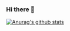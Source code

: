 ### Hi there 👋
[![Anurag's github stats](https://github-readme-stats.vercel.app/api?GreavesJim=anuraghazra)](https://github.com/anuraghazra/github-readme-stats)

<!--Grea
**GreavesJim/GreavesJim** is a ✨ _special_ ✨ repository because its `README.md` (this file) appears on your GitHub profile.

Here are some ideas to get you started:

- 🔭 I’m currently working on ...
- 🌱 I’m currently learning ...
- 👯 I’m looking to collaborate on ...
- 🤔 I’m looking for help with ...
- 💬 Ask me about ...
- 📫 How to reach me: ...
- 😄 Pronouns: ...
- ⚡ Fun fact: ...
-->
